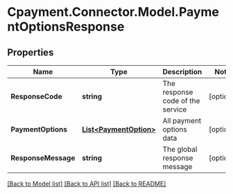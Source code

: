 
# Cpayment.Connector.Model.PaymentOptionsResponse

## Properties

Name | Type | Description | Notes
------------ | ------------- | ------------- | -------------
**ResponseCode** | **string** | The response code of the service | [optional] 
**PaymentOptions** | [**List&lt;PaymentOption&gt;**](PaymentOption.md) | All payment options data | [optional] 
**ResponseMessage** | **string** | The global response message | [optional] 

[[Back to Model list]](../README.md#documentation-for-models)
[[Back to API list]](../README.md#documentation-for-api-endpoints)
[[Back to README]](../README.md)

